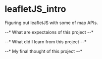 # leafletJS_intro
Figuring out leafletJS with some of map APIs.

*-*-* What are expectaions of this project *-*-*

*-*-* What did I learn from this project *-*-*

*-*-* My final thought of this project *-*-*

